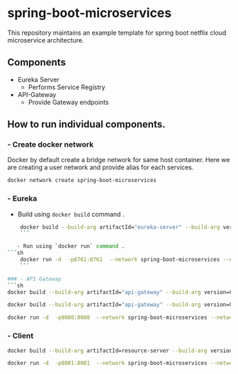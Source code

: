 # spring-boot-microservices

This repository maintains an example template for spring boot netflix cloud microservice architecture.

## Components

- Eureka Server
    - Performs Service Registry
- API-Gateway
    - Provide Gateway endpoints


## How to run individual components.


### - Create docker network
Docker by default create a bridge network for same host container. Here we are creating a user network and provide alias for each services.

```sh
docker network create spring-boot-microservices
```

### - Eureka

   - Build using `docker build` command .
```sh
    docker build --build-arg artifactId="eureka-server" --build-arg version=0.0.1-SNAPSHOT -t eureka-server:latest . 
	```

   - Run using `docker run` command .
```sh
    docker run -d  -p8761:8761  --network spring-boot-microservices --network-alias eureka  --name eureka-server eureka-server 
	```

### - API Gateway
```sh
docker build --build-arg artifactId="api-gateway" --build-arg version=0.0.1-SNAPSHOT -t api-gateway .
```

```sh 
docker build --build-arg artifactId="api-gateway" --build-arg version=0.0.1-SNAPSHOT -t api-gateway .
``` 

```sh
docker run -d  -p8080:8080  --network spring-boot-microservices --network-alias api-gateway  --name api-gateway api-gateway
```

### - Client
```sh
docker build --build-arg artifactId=resource-server --build-arg version=0.0.1-SNAPSHOT -t resource-server .
```

```sh
docker run -d  -p8081:8081  --network spring-boot-microservices --network-alias api-gateway  --name resource-server resource-server
```
